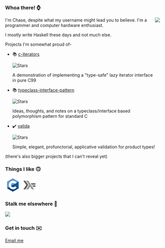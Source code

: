 ### Whoa there! :watch:

<img align="right" height="350" src="https://github.com/TotallyNotChase/TotallyNotChase/raw/master/images/broken.gif">

I'm Chase, despite what my username might lead you to believe. I'm a programmer and computer hardware enthusiast.

I mostly write Haskell these days and not much else.

Projects I'm somewhat proud of-
* 📚 [c-iterators](https://github.com/TotallyNotChase/c-iterators)

  <img alt="Stars" src="https://img.shields.io/github/stars/TotallyNotChase/c-iterators.svg?label=Stars&style=flat" />
  
  A demonstration of implementing a "type-safe" lazy iterator interface in pure C99
* 📚 [typeclass-interface-pattern](https://github.com/TotallyNotChase/typeclass-interface-pattern)
  
  <img alt="Stars" src="https://img.shields.io/github/stars/TotallyNotChase/typeclass-interface-pattern.svg?label=Stars&style=flat" />
  
  Ideas, thoughts, and notes on a typeclass/interface based polymorphism pattern for standard C
* ✔️ [valida](https://github.com/TotallyNotChase/valida)

  <img alt="Stars" src="https://img.shields.io/github/stars/TotallyNotChase/valida.svg?label=Stars&style=flat" />
  
  Simple, elegant, profunctorial, applicative validation for product types!

(there's also bigger projects that I can't reveal yet)

### Things I like 🙃
<code><img height="50" src="https://raw.githubusercontent.com/github/explore/80688e429a7d4ef2fca1e82350fe8e3517d3494d/topics/c/c.png"></code>
<code><img height="50" src="https://raw.githubusercontent.com/github/explore/80688e429a7d4ef2fca1e82350fe8e3517d3494d/topics/haskell/haskell.png"></code>

### Stalk me elsewhere :ghost:
[<img height="50" src="https://cdn.sstatic.net/Sites/stackoverflow/company/Img/logos/so/so-icon.svg">](https://stackoverflow.com/users/10305477/chase)

### Get in touch ✉️
<a href="mailto:totallynotchase42@gmail.com">Email me</a>
